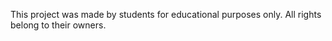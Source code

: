 This project was made by students for educational purposes only. All rights belong to their owners. 
